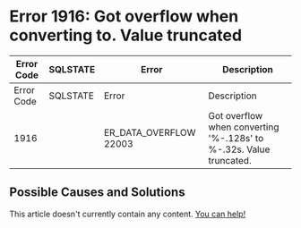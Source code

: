 
# Error 1916: Got overflow when converting to. Value truncated


| Error Code | SQLSTATE | Error | Description |
| --- | --- | --- | --- |
| Error Code | SQLSTATE | Error | Description |
| 1916 |  | ER_DATA_OVERFLOW 22003 | Got overflow when converting '%-.128s' to %-.32s. Value truncated. |




## Possible Causes and Solutions


This article doesn't currently contain any content. [You can help!](/kb/en/writing-and-editing-knowledge-base-articles/)

